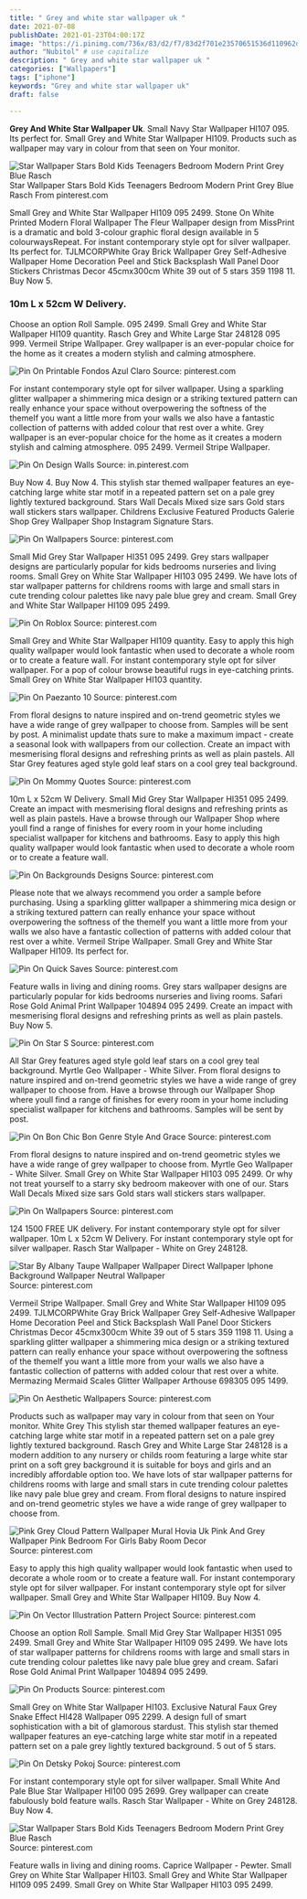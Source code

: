 ```yaml
---
title: " Grey and white star wallpaper uk "
date: 2021-07-08
publishDate: 2021-01-23T04:00:17Z
image: "https://i.pinimg.com/736x/83/d2/f7/83d2f701e23570651536d110962db548.jpg"
author: "Nubitol" # use capitalize
description: " Grey and white star wallpaper uk "
categories: ["Wallpapers"]
tags: ["iphone"]
keywords: "Grey and white star wallpaper uk"
draft: false

---
```



**Grey And White Star Wallpaper Uk**. Small Navy Star Wallpaper HI107 095. Its perfect for. Small Grey and White Star Wallpaper HI109. Products such as wallpaper may vary in colour from that seen on Your monitor.

![Star Wallpaper Stars Bold Kids Teenagers Bedroom Modern Print Grey Blue Rasch](https://i.pinimg.com/736x/83/d2/f7/83d2f701e23570651536d110962db548.jpg "Star Wallpaper Stars Bold Kids Teenagers Bedroom Modern Print Grey Blue Rasch")
Star Wallpaper Stars Bold Kids Teenagers Bedroom Modern Print Grey Blue Rasch From pinterest.com


Small Grey and White Star Wallpaper HI109 095 2499. Stone On White Printed Modern Floral Wallpaper The Fleur Wallpaper design from MissPrint is a dramatic and bold 3-colour graphic floral design available in 5 colourwaysRepeat. For instant contemporary style opt for silver wallpaper. Its perfect for. TJLMCORPWhite Gray Brick Wallpaper Grey Self-Adhesive Wallpaper Home Decoration Peel and Stick Backsplash Wall Panel Door Stickers Christmas Decor 45cmx300cm White 39 out of 5 stars 359 1198 11. Buy Now 5.

### 10m L x 52cm W Delivery.

Choose an option Roll Sample. 095 2499. Small Grey and White Star Wallpaper HI109 quantity. Rasch Grey and White Large Star 248128 095 999. Vermeil Stripe Wallpaper. Grey wallpaper is an ever-popular choice for the home as it creates a modern stylish and calming atmosphere.


![Pin On Printable Fondos Azul Claro](https://i.pinimg.com/originals/2d/35/18/2d3518de408324f1c14b642ba537f08f.jpg "Pin On Printable Fondos Azul Claro")
Source: pinterest.com

For instant contemporary style opt for silver wallpaper. Using a sparkling glitter wallpaper a shimmering mica design or a striking textured pattern can really enhance your space without overpowering the softness of the themeIf you want a little more from your walls we also have a fantastic collection of patterns with added colour that rest over a white. Grey wallpaper is an ever-popular choice for the home as it creates a modern stylish and calming atmosphere. 095 2499. Vermeil Stripe Wallpaper.

![Pin On Design Walls](https://i.pinimg.com/474x/3c/24/14/3c2414f36489b4c7bd0cef6183a80caf.jpg "Pin On Design Walls")
Source: in.pinterest.com

Buy Now 4. Buy Now 4. This stylish star themed wallpaper features an eye-catching large white star motif in a repeated pattern set on a pale grey lightly textured background. Stars Wall Decals Mixed size sars Gold stars wall stickers stars wallpaper. Childrens Exclusive Featured Products Galerie Shop Grey Wallpaper Shop Instagram Signature Stars.

![Pin On Wallpapers](https://i.pinimg.com/originals/e5/7e/59/e57e597a67f0191bab4836e37c306b84.jpg "Pin On Wallpapers")
Source: pinterest.com

Small Mid Grey Star Wallpaper HI351 095 2499. Grey stars wallpaper designs are particularly popular for kids bedrooms nurseries and living rooms. Small Grey on White Star Wallpaper HI103 095 2499. We have lots of star wallpaper patterns for childrens rooms with large and small stars in cute trending colour palettes like navy pale blue grey and cream. Small Grey and White Star Wallpaper HI109 095 2499.

![Pin On Roblox](https://i.pinimg.com/736x/a8/72/69/a87269031ae5473a2de32028bc0390c3.jpg "Pin On Roblox")
Source: pinterest.com

Small Grey and White Star Wallpaper HI109 quantity. Easy to apply this high quality wallpaper would look fantastic when used to decorate a whole room or to create a feature wall. For instant contemporary style opt for silver wallpaper. For a pop of colour browse beautiful rugs in eye-catching prints. Small Grey on White Star Wallpaper HI103 quantity.

![Pin On Paezanto 10](https://i.pinimg.com/originals/ec/cf/ac/eccfac1d7104011902d9883797d8fb0e.jpg "Pin On Paezanto 10")
Source: pinterest.com

From floral designs to nature inspired and on-trend geometric styles we have a wide range of grey wallpaper to choose from. Samples will be sent by post. A minimalist update thats sure to make a maximum impact - create a seasonal look with wallpapers from our collection. Create an impact with mesmerising floral designs and refreshing prints as well as plain pastels. All Star Grey features aged style gold leaf stars on a cool grey teal background.

![Pin On Mommy Quotes](https://i.pinimg.com/564x/03/81/68/03816858e956bb45e13dedb695ccebe9.jpg "Pin On Mommy Quotes")
Source: pinterest.com

10m L x 52cm W Delivery. Small Mid Grey Star Wallpaper HI351 095 2499. Create an impact with mesmerising floral designs and refreshing prints as well as plain pastels. Have a browse through our Wallpaper Shop where youll find a range of finishes for every room in your home including specialist wallpaper for kitchens and bathrooms. Easy to apply this high quality wallpaper would look fantastic when used to decorate a whole room or to create a feature wall.

![Pin On Backgrounds Designs](https://i.pinimg.com/originals/97/e2/a1/97e2a1a6b7fc11f466a3dcf9065bdce3.jpg "Pin On Backgrounds Designs")
Source: pinterest.com

Please note that we always recommend you order a sample before purchasing. Using a sparkling glitter wallpaper a shimmering mica design or a striking textured pattern can really enhance your space without overpowering the softness of the themeIf you want a little more from your walls we also have a fantastic collection of patterns with added colour that rest over a white. Vermeil Stripe Wallpaper. Small Grey and White Star Wallpaper HI109. Its perfect for.

![Pin On Quick Saves](https://i.pinimg.com/474x/24/96/26/24962669fbab7d8d7c4545924051cc5f.jpg "Pin On Quick Saves")
Source: pinterest.com

Feature walls in living and dining rooms. Grey stars wallpaper designs are particularly popular for kids bedrooms nurseries and living rooms. Safari Rose Gold Animal Print Wallpaper 104894 095 2499. Create an impact with mesmerising floral designs and refreshing prints as well as plain pastels. Buy Now 5.

![Pin On Star S](https://i.pinimg.com/originals/00/01/32/00013281c81d70b3379a425cf5e0a8dc.jpg "Pin On Star S")
Source: pinterest.com

All Star Grey features aged style gold leaf stars on a cool grey teal background. Myrtle Geo Wallpaper - White Silver. From floral designs to nature inspired and on-trend geometric styles we have a wide range of grey wallpaper to choose from. Have a browse through our Wallpaper Shop where youll find a range of finishes for every room in your home including specialist wallpaper for kitchens and bathrooms. Samples will be sent by post.

![Pin On Bon Chic Bon Genre Style And Grace](https://i.pinimg.com/originals/60/22/ec/6022ec579083e14ed4fddcd9c8024c7a.png "Pin On Bon Chic Bon Genre Style And Grace")
Source: pinterest.com

From floral designs to nature inspired and on-trend geometric styles we have a wide range of grey wallpaper to choose from. Myrtle Geo Wallpaper - White Silver. Small Grey on White Star Wallpaper HI103 095 2499. Or why not treat yourself to a starry sky bedroom makeover with one of our. Stars Wall Decals Mixed size sars Gold stars wall stickers stars wallpaper.

![Pin On Wallpapers](https://i.pinimg.com/564x/b0/bf/11/b0bf11d053e387f1a9bfffcfbd398acc.jpg "Pin On Wallpapers")
Source: pinterest.com

124 1500 FREE UK delivery. For instant contemporary style opt for silver wallpaper. 10m L x 52cm W Delivery. For instant contemporary style opt for silver wallpaper. Rasch Star Wallpaper - White on Grey 248128.

![Star By Albany Taupe Wallpaper Wallpaper Direct Wallpaper Iphone Background Wallpaper Neutral Wallpaper](https://i.pinimg.com/originals/e9/4e/dd/e94edd7fdf595b930470c30a47d73e47.jpg "Star By Albany Taupe Wallpaper Wallpaper Direct Wallpaper Iphone Background Wallpaper Neutral Wallpaper")
Source: pinterest.com

Vermeil Stripe Wallpaper. Small Grey and White Star Wallpaper HI109 095 2499. TJLMCORPWhite Gray Brick Wallpaper Grey Self-Adhesive Wallpaper Home Decoration Peel and Stick Backsplash Wall Panel Door Stickers Christmas Decor 45cmx300cm White 39 out of 5 stars 359 1198 11. Using a sparkling glitter wallpaper a shimmering mica design or a striking textured pattern can really enhance your space without overpowering the softness of the themeIf you want a little more from your walls we also have a fantastic collection of patterns with added colour that rest over a white. Mermazing Mermaid Scales Glitter Wallpaper Arthouse 698305 095 1499.

![Pin On Aesthetic Wallpapers](https://i.pinimg.com/736x/64/03/ea/6403eab233591864fe9d7d38c9ba406c.jpg "Pin On Aesthetic Wallpapers")
Source: pinterest.com

Products such as wallpaper may vary in colour from that seen on Your monitor. White Grey This stylish star themed wallpaper features an eye-catching large white star motif in a repeated pattern set on a pale grey lightly textured background. Rasch Grey and White Large Star 248128 is a modern addition to any nursery or childs room featuring a large white star print on a soft grey background it is suitable for boys and girls and an incredibly affordable option too. We have lots of star wallpaper patterns for childrens rooms with large and small stars in cute trending colour palettes like navy pale blue grey and cream. From floral designs to nature inspired and on-trend geometric styles we have a wide range of grey wallpaper to choose from.

![Pink Grey Cloud Pattern Wallpaper Mural Hovia Uk Pink And Grey Wallpaper Pink Bedroom For Girls Baby Room Decor](https://i.pinimg.com/736x/ec/f3/23/ecf323b9a6e91ac985afba3a9d4f2269.jpg "Pink Grey Cloud Pattern Wallpaper Mural Hovia Uk Pink And Grey Wallpaper Pink Bedroom For Girls Baby Room Decor")
Source: pinterest.com

Easy to apply this high quality wallpaper would look fantastic when used to decorate a whole room or to create a feature wall. For instant contemporary style opt for silver wallpaper. For instant contemporary style opt for silver wallpaper. Small Grey and White Star Wallpaper HI109. Buy Now 4.

![Pin On Vector Illustration Pattern Project](https://i.pinimg.com/originals/53/b4/92/53b49249a06717b06d866d4915379c73.png "Pin On Vector Illustration Pattern Project")
Source: pinterest.com

Choose an option Roll Sample. Small Mid Grey Star Wallpaper HI351 095 2499. Small Grey and White Star Wallpaper HI109 095 2499. We have lots of star wallpaper patterns for childrens rooms with large and small stars in cute trending colour palettes like navy pale blue grey and cream. Safari Rose Gold Animal Print Wallpaper 104894 095 2499.

![Pin On Products](https://i.pinimg.com/564x/02/7a/4d/027a4dd0725d8de9a167bc487732be75.jpg "Pin On Products")
Source: pinterest.com

Small Grey on White Star Wallpaper HI103. Exclusive Natural Faux Grey Snake Effect HI428 Wallpaper 095 2299. A design full of smart sophistication with a bit of glamorous stardust. This stylish star themed wallpaper features an eye-catching large white star motif in a repeated pattern set on a pale grey lightly textured background. 5 out of 5 stars.

![Pin On Detsky Pokoj](https://i.pinimg.com/736x/19/0b/16/190b16441f37020e130987508fb869b2.jpg "Pin On Detsky Pokoj")
Source: pinterest.com

For instant contemporary style opt for silver wallpaper. Small White And Pale Blue Star Wallpaper HI100 095 2699. Grey wallpaper can create fabulously bold feature walls. Rasch Star Wallpaper - White on Grey 248128. Buy Now 4.

![Star Wallpaper Stars Bold Kids Teenagers Bedroom Modern Print Grey Blue Rasch](https://i.pinimg.com/736x/83/d2/f7/83d2f701e23570651536d110962db548.jpg "Star Wallpaper Stars Bold Kids Teenagers Bedroom Modern Print Grey Blue Rasch")
Source: pinterest.com

Feature walls in living and dining rooms. Caprice Wallpaper - Pewter. Small Grey on White Star Wallpaper HI103. Small Grey and White Star Wallpaper HI109 095 2499. Small Grey on White Star Wallpaper HI103 095 2499.

